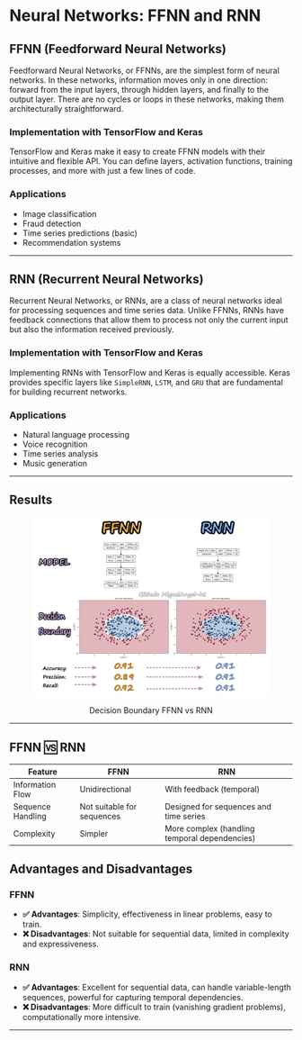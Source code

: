 # Neural Networks: FFNN and RNN


## FFNN (Feedforward Neural Networks)

Feedforward Neural Networks, or FFNNs, are the simplest form of neural networks. In these networks, information moves only in one direction: forward from the input layers, through hidden layers, and finally to the output layer. There are no cycles or loops in these networks, making them architecturally straightforward.

### Implementation with TensorFlow and Keras
TensorFlow and Keras make it easy to create FFNN models with their intuitive and flexible API. You can define layers, activation functions, training processes, and more with just a few lines of code.

### Applications
- Image classification
- Fraud detection
- Time series predictions (basic)
- Recommendation systems

---

## RNN (Recurrent Neural Networks)

Recurrent Neural Networks, or RNNs, are a class of neural networks ideal for processing sequences and time series data. Unlike FFNNs, RNNs have feedback connections that allow them to process not only the current input but also the information received previously.

### Implementation with TensorFlow and Keras
Implementing RNNs with TensorFlow and Keras is equally accessible. Keras provides specific layers like `SimpleRNN`, `LSTM`, and `GRU` that are fundamental for building recurrent networks.

### Applications
- Natural language processing
- Voice recognition
- Time series analysis
- Music generation

---

## Results

<div align="center">
   <figure>
       <img src="ffnn_vs_rnn.png" alt="SVM Process" width="650px">
       <p>Decision Boundary FFNN vs RNN</p>
   </figure>
</div>

---

## FFNN 🆚 RNN

| Feature | FFNN | RNN |
| --- | --- | --- |
| Information Flow | Unidirectional | With feedback (temporal) |
| Sequence Handling | Not suitable for sequences | Designed for sequences and time series |
| Complexity | Simpler | More complex (handling temporal dependencies) |

## Advantages and Disadvantages

### FFNN
- **✅ Advantages**: Simplicity, effectiveness in linear problems, easy to train.
- **❌ Disadvantages**: Not suitable for sequential data, limited in complexity and expressiveness.

### RNN
- **✅ Advantages**: Excellent for sequential data, can handle variable-length sequences, powerful for capturing temporal dependencies.
- **❌ Disadvantages**: More difficult to train (vanishing gradient problems), computationally more intensive.

---



